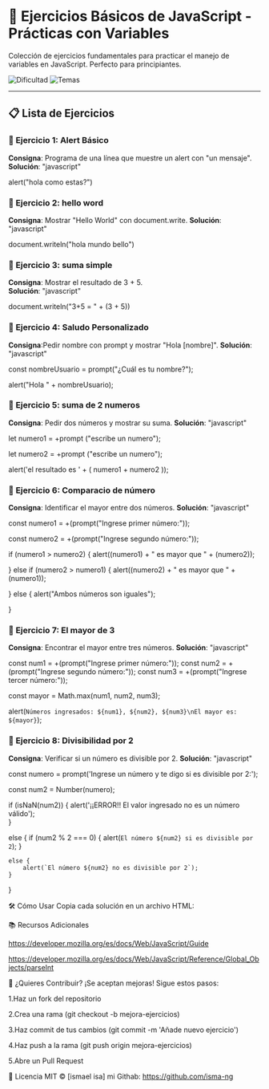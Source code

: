 # 🚀 Ejercicios Básicos de JavaScript - Prácticas con Variables

Colección de ejercicios fundamentales para practicar el manejo de variables en JavaScript. Perfecto para principiantes. 

![Dificultad](https://img.shields.io/badge/Nivel-B%C3%A1sico-green) 
![Temas](https://img.shields.io/badge/Temas-Variables,_Operadores,_Condicionales-blue)

---

## 📋 Lista de Ejercicios

### 🔵 Ejercicio 1: Alert Básico
**Consigna**: Programa de una línea que muestre un alert con "un mensaje".  
**Solución**: 
"javascript"

alert("hola como estas?")

### 🔵 Ejercicio 2: hello word
**Consigna**: Mostrar "Hello World" con document.write.
**Solución**: 
"javascript"

document.writeln("<h>hola mundo bello</h>")


### 🔵 Ejercicio 3: suma simple
**Consigna**: Mostrar el resultado de 3 + 5.  
**Solución**: 
"javascript"

document.writeln("3+5 = " + (3 + 5))

### 🔵 Ejercicio 4: Saludo Personalizado
**Consigna**:Pedir nombre con prompt y mostrar "Hola [nombre]".
**Solución**: 
"javascript"

const nombreUsuario = prompt("¿Cuál es tu nombre?");

alert("Hola " + nombreUsuario);

### 🔵 Ejercicio 5: suma de 2 numeros
**Consigna**:  Pedir dos números y mostrar su suma.
**Solución**: 
"javascript"

let numero1 = +prompt ("escribe un numero");

let numero2 = +prompt ("escribe un numero");

alert('el resultado es ' + ( numero1 + numero2 ));

### 🔵 Ejercicio 6: Comparacio de número
**Consigna**: Identificar el mayor entre dos números.
**Solución**: 
"javascript"

const numero1 = +(prompt("Ingrese primer número:"));

const numero2 = +(prompt("Ingrese segundo número:"));

if (numero1 > numero2) {
    alert((numero1) + " es mayor que " + (numero2));
    
} else if (numero2 > numero1) {
    alert((numero2) + " es mayor que " + (numero1));
    
} else {
    alert("Ambos números son iguales");
    
}

### 🔵 Ejercicio 7: El mayor de 3
**Consigna**:  Encontrar el mayor entre tres números.
**Solución**: 
"javascript"

const num1 = +(prompt("Ingrese primer número:"));
const num2 = +(prompt("Ingrese segundo número:"));
const num3 = +(prompt("Ingrese tercer número:"));

const mayor = Math.max(num1, num2, num3);

alert(`Números ingresados: ${num1}, ${num2}, ${num3}\nEl mayor es: ${mayor}`);

### 🔵 Ejercicio 8: Divisibilidad por 2
**Consigna**:   Verificar si un número es divisible por 2.
**Solución**: 
"javascript"

const numero = prompt('Ingrese un número y te digo si es divisible por 2:');

const num2 = Number(numero);

if (isNaN(num2)) {
    alert('¡¡ERROR!! El valor ingresado no es un número válido');   
}

else {
    if (num2 % 2 === 0) {
        alert(`El número ${num2} si es divisible por 2`);
    } 
    
    else {
        alert(`El número ${num2} no es divisible por 2`);
    }
}

🛠️ Cómo Usar
Copia cada solución en un archivo HTML:

<script>
  // Código del ejercicio aquí
</script>

📚 Recursos Adicionales

https://developer.mozilla.org/es/docs/Web/JavaScript/Guide

https://developer.mozilla.org/es/docs/Web/JavaScript/Reference/Global_Objects/parseInt

🤝 ¿Quieres Contribuir?
¡Se aceptan mejoras! Sigue estos pasos:

1.Haz un fork del repositorio

2.Crea una rama (git checkout -b mejora-ejercicios)

3.Haz commit de tus cambios (git commit -m 'Añade nuevo ejercicio')

4.Haz push a la rama (git push origin mejora-ejercicios)

5.Abre un Pull Request

📄 Licencia
MIT © [ismael isa]
mi Githab: https://github.com/isma-ng
